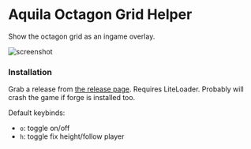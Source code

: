 # Aquila Octagon Grid Helper

Show the octagon grid as an ingame overlay.

![screenshot](https://cdn.discordapp.com/attachments/196043382278062081/220179034896728064/2016-08-30_04.51.37.png)

### Installation
Grab a release from [the release page](https://github.com/Gjum/octaquila/releases/).
Requires LiteLoader.
Probably will crash the game if forge is installed too.

Default keybinds:
- `o`: toggle on/off
- `h`: toggle fix height/follow player

